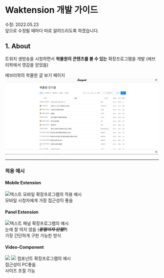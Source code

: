 # Waktension 개발 가이드

수정: 2022.05.23 <br>
앞으로 수정될 때마다 따로 알려드리도록 하겠습니다.

## 1. About
트위치 생방송을 시청하면서 **왁물원의 콘텐츠를 볼 수 있는** 확장프로그램을 개발
(에브리왁에서 영감을 얻었음)

에브리왁의 왁물원 글 보기 페이지
![텍스트](https://github.com/WakLab10/Waktension-GuideLib/blob/main/everywak.png?raw=true "에브리왁의 왁물원 글 보기")

***

### 적용 예시

#### Mobile Extension
![텍스트](https://blog.twitch.tv/assets/uploads/ac6b684cf5f1752015f6c22debcd7a1b.png "모바일 확장프로그램의 예시")
모바일 확장프로그램의 적용 예시<br>
모바일 시청자에게 가장 접근성이 좋음

#### Panel Extension

![텍스트](https://dev.twitch.tv/docs/assets/uploads/panel-extension-example.png "패널 확장프로그램의 예시")
패널 확장프로그램의 예시<br>
눈에 잘 띄지 않음 (***~~장점이자 단점?~~***)<br>
가장 간단하게 구현 가능한 방식

#### Video-Component
<img src="https://discuss.dev.twitch.tv/uploads/default/original/2X/9/956b4b268b99c92bcf772834bf0c55b8e62bd431.jpeg"> </img>
<img src="https://discuss.dev.twitch.tv/uploads/default/original/2X/e/ee8ebae551b70a239ba85ae941c018a76bda7799.png"> </img>
컴포넌트 확장프로그램의 예시<br>
접근성이 PC좋음<br>
사이즈 조절 가능
